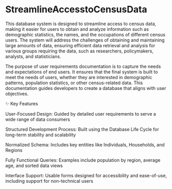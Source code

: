 # StreamlineAccesstoCensusData
This database system is designed to streamline access to census data, making it easier for users to obtain and analyze information such as demographic statistics, the names, and the occupations of different census users. The system will address the challenges of obtaining and maintaining large amounts of data, ensuring efficient data retrieval and analysis for various groups requiring the data, such as researchers, policymakers, analysts, and statisticians.

The purpose of user requirements documentation is to capture the needs and expectations of end users. It ensures that the final system is built to meet the needs of users, whether they are interested in demographic patterns, population statistics, or other census-related data. This documentation guides developers to create a database that aligns with user objectives.

✨ Key Features

  User-Focused Design: Guided by detailed user requirements to serve a wide range of data consumers

  Structured Development Process: Built using the Database Life Cycle for long-term stability and scalability

  Normalized Schema: Includes key entities like Individuals, Households, and Regions

  Fully Functional Queries: Examples include population by region, average age, and sorted data views

  Interface Support: Usable forms designed for accessibility and ease-of-use, including support for non-technical users
